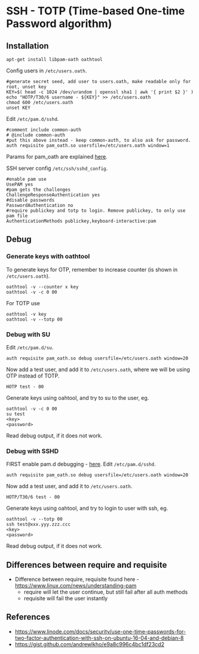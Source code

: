 # SSH - TOTP (Time-based One-time Password algorithm)

## Installation

```
apt-get install libpam-oath oathtool
```

Config users in `/etc/users.oath`.
```
#generate secret seed, add user to users.oath, make readable only for root, unset key
KEY=$( head -c 1024 /dev/urandom | openssl sha1 | awk '{ print $2 }' )
echo "HOTP/T30/6 username - ${KEY}" >> /etc/users.oath
chmod 600 /etc/users.oath
unset KEY
```

Edit `/etc/pam.d/sshd`.
```
#comment include common-auth
# @include common-auth
#put this above instead - keep common-auth, to also ask for password.
auth requisite pam_oath.so usersfile=/etc/users.oath window=1
```

Params for pam_oath are explained [here](http://www.nongnu.org/oath-toolkit/pam_oath.html).

SSH server config `/etc/ssh/sshd_config`.
```
#enable pam use
UsePAM yes
#pam gets the challenges 
ChallengeResponseAuthentication yes
#disable passwords
PasswordAuthentication no
#require publickey and totp to login. Remove publickey, to only use pam file
AuthenticationMethods publickey,keyboard-interactive:pam
```

## Debug

### Generate keys with oathtool
To generate keys for OTP, remember to increase counter (is shown in `/etc/users.oath`). 
```
oathtool -v --counter x key
oathtool -v -c 0 00
```

For TOTP use
```
oathtool -v key
oathtool -v --totp 00
```

### Debug with SU
Edit `/etc/pam.d/su`.

```
auth requisite pam_oath.so debug usersfile=/etc/users.oath window=20
```

Now add a test user, and add it to `/etc/users.oath`, where we will be using OTP instead of TOTP.
```
HOTP test - 00
```

Generate keys using oahtool, and try to su to the user, eg.
```
oathtool -v -c 0 00
su test
<key>
<password>
```

Read debug output, if it does not work.

### Debug with SSHD

FIRST enable pam.d debugging - [here](pam.d-debug.md).
Edit `/etc/pam.d/sshd`.
```
auth requisite pam_oath.so debug usersfile=/etc/users.oath window=20
```

Now add a test user, and add it to `/etc/users.oath`.
```
HOTP/T30/6 test - 00
```

Generate keys using oahtool, and try to login to user with ssh, eg.
```
oathtool -v --totp 00
ssh test@xxx.yyy.zzz.ccc
<key>
<password>
```
Read debug output, if it does not work.


## Differences between require and requisite
- Difference between require, requisite found here - https://www.linux.com/news/understanding-pam
    - require will let the user continue, but still fail after all auth methods
    - requisite will fail the user instantly

## References
- https://www.linode.com/docs/security/use-one-time-passwords-for-two-factor-authentication-with-ssh-on-ubuntu-16-04-and-debian-8
- https://gist.github.com/andrewlkho/e9a8c996c4bc1df23cd2
